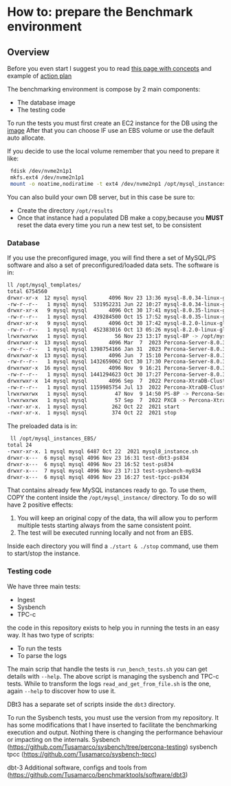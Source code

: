 # How to: prepare the Benchmark environment

## Overview
Before you even start I suggest you to read [this page with concepts](concepts.md) and example of [action plan](plan.md)


The benchmarking environment is compose by 2 main components:
- The database image
- The testing code

To run the tests you must first create an EC2 instance for the DB using the [image](https://eu-central-1.console.aws.amazon.com/ec2/home?region=eu-central-1#ImageDetails:imageId=ami-06fa99993a0a168e6) 
After that you can choose IF use an EBS volume or use the default auto allocate.

If you decide to use the local volume remember that you need to prepare it like:

```sh
 fdisk /dev/nvme2n1p1 
 mkfs.ext4 /dev/nvme2n1p1
 mount -o noatime,nodiratime -t ext4 /dev/nvme2np1 /opt/mysql_instances
```

You can also build your own DB server, but in this case be sure to:
- Create the directory `/opt/results`
- Once that instance had a populated DB make a copy,because you __MUST__ reset the data every time you run a new test set, to be consistent 



### Database
If you use the preconfigured image, you will find there a set of MySQL/PS software and also a set of preconfigured/loaded data sets.
The software is in:
```bash
ll /opt/mysql_templates/
total 6754560
drwxr-xr-x  12 mysql mysql       4096 Nov 23 13:36 mysql-8.0.34-linux-glibc2.17-x86_64
-rw-r--r--   1 mysql mysql  531952231 Jun 22 10:27 mysql-8.0.34-linux-glibc2.17-x86_64.tar.gz
drwxr-xr-x   9 mysql mysql       4096 Oct 30 17:41 mysql-8.0.35-linux-glibc2.17-x86_64
-rw-r--r--   1 mysql mysql  439284500 Oct 15 17:52 mysql-8.0.35-linux-glibc2.17-x86_64.tar.xz
drwxr-xr-x   9 mysql mysql       4096 Oct 30 17:42 mysql-8.2.0-linux-glibc2.17-x86_64
-rw-r--r--   1 mysql mysql  452383016 Oct 13 05:26 mysql-8.2.0-linux-glibc2.17-x86_64.tar.xz
lrwxrwxrwx   1 mysql mysql         56 Nov 23 13:17 mysql-8P -> /opt/mysql_templates/mysql-8.0.34-linux-glibc2.17-x86_64
drwxrwxr-x  13 mysql mysql       4096 Mar  7  2023 Percona-Server-8.0.31-23-Linux.x86_64.glibc2.17
-rw-r--r--   1 mysql mysql 1398754166 Jan 31  2023 Percona-Server-8.0.31-23-Linux.x86_64.glibc2.17.tar.gz
drwxrwxr-x  13 mysql mysql       4096 Jun  7 15:10 Percona-Server-8.0.33-25-Linux.x86_64.glibc2.17
-rw-r--r--   1 mysql mysql 1432659062 Oct 30 17:30 Percona-Server-8.0.33-25-Linux.x86_64.glibc2.17.tar.gz
drwxrwxr-x  16 mysql mysql       4096 Nov  9 16:21 Percona-Server-8.0.34-26-Linux.x86_64.glibc2.17
-rw-r--r--   1 mysql mysql 1441294623 Oct 30 17:27 Percona-Server-8.0.34-26-Linux.x86_64.glibc2.17.tar.gz
drwxrwxr-x  14 mysql mysql       4096 Sep  7  2022 Percona-XtraDB-Cluster_8.0.28-19.1_Linux.x86_64.glibc2.17
-rw-r--r--   1 mysql mysql 1159985754 Jul 13  2022 Percona-XtraDB-Cluster_8.0.28-19.1_Linux.x86_64.glibc2.17.tar.gz
lrwxrwxrwx   1 mysql mysql         47 Nov  9 14:50 PS-8P -> Percona-Server-8.0.34-26-Linux.x86_64.glibc2.17
lrwxrwxrwx   1 mysql mysql         57 Sep  7  2022 PXC8 -> Percona-XtraDB-Cluster_8.0.28-19.1_Linux.x86_64.glibc2.17
-rwxr-xr-x.  1 mysql mysql        262 Oct 22  2021 start
-rwxr-xr-x.  1 mysql mysql        374 Oct 22  2021 stop
```
The preloaded data is in:
```bash
 ll /opt/mysql_instances_EBS/
total 24
-rwxr-xr-x. 1 mysql mysql 6487 Oct 22  2021 mysql8_instance.sh
drwxr-x---  6 mysql mysql 4096 Nov 23 16:31 test-dbt3-ps834
drwxr-x---  6 mysql mysql 4096 Nov 23 16:52 test-ps834
drwxr-x---  7 mysql mysql 4096 Nov 23 17:13 test-sysbench-my834
drwxr-x---  6 mysql mysql 4096 Nov 23 16:27 test-tpcc-ps834
```
That contains already few MySQL instances ready to go. 
To use them, COPY the content inside the `/opt/mysql_instance/` directory.
To do so will have 2 positive effects:
1. You will keep an original copy of the data, tha will allow you to perform multiple tests starting always from the same consistent point. 
2. The test will be executed running locally and not from an EBS.

Inside each directory you will find a `./start & ./stop` command, use them to start/stop the instance.  

### Testing code
We have three main tests:
- Ingest
- Sysbench 
- TPC-c 

the code in this repository exists to help you in running the tests in an easy way.
It has two type of scripts:
- To run the tests
- To parse the logs 

The main scrip that handle the tests is `run_bench_tests.sh` you can get details with `--help`.
The above script is managing the sysbench and TPC-c tests.
While to transform the  logs `read_and_get_from_file.sh` is the one, again `--help` to discover how to use it. 

DBt3 has a separate set of scripts inside the `dbt3` directory.

To run the Sysbench tests, you must use the version from my repository. It has some modifications that I have inserted to facilitate the benchmarking execution and output. Nothing there is changing the performance behaviour or impacting on the internals. 
Sysbench (https://github.com/Tusamarco/sysbench/tree/percona-testing)
sysbench tpcc (https://github.com/Tusamarco/sysbench-tpcc) 

dbt-3 Additional software, configs and tools from (https://github.com/Tusamarco/benchmarktools/software/dbt3) 











     
